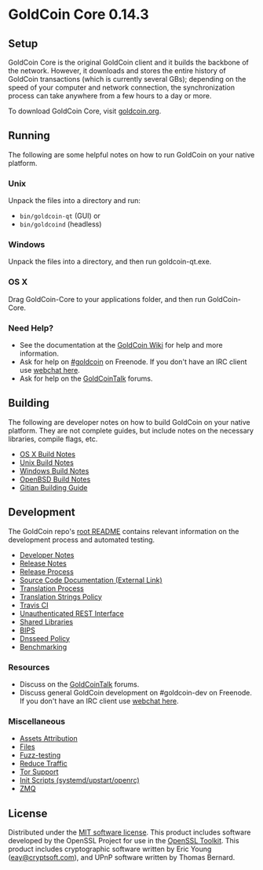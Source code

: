 GoldCoin Core 0.14.3
=====================

Setup
---------------------
GoldCoin Core is the original GoldCoin client and it builds the backbone of the network. However, it downloads and stores the entire history of GoldCoin transactions (which is currently several GBs); depending on the speed of your computer and network connection, the synchronization process can take anywhere from a few hours to a day or more.

To download GoldCoin Core, visit [goldcoin.org](https://goldcoin.org).

Running
---------------------
The following are some helpful notes on how to run GoldCoin on your native platform.

### Unix

Unpack the files into a directory and run:

- `bin/goldcoin-qt` (GUI) or
- `bin/goldcoind` (headless)

### Windows

Unpack the files into a directory, and then run goldcoin-qt.exe.

### OS X

Drag GoldCoin-Core to your applications folder, and then run GoldCoin-Core.

### Need Help?

* See the documentation at the [GoldCoin Wiki](https://goldcoin.info/)
for help and more information.
* Ask for help on [#goldcoin](http://webchat.freenode.net?channels=goldcoin) on Freenode. If you don't have an IRC client use [webchat here](http://webchat.freenode.net?channels=goldcoin).
* Ask for help on the [GoldCoinTalk](https://goldcointalk.org/) forums.

Building
---------------------
The following are developer notes on how to build GoldCoin on your native platform. They are not complete guides, but include notes on the necessary libraries, compile flags, etc.

- [OS X Build Notes](build-osx.md)
- [Unix Build Notes](build-unix.md)
- [Windows Build Notes](build-windows.md)
- [OpenBSD Build Notes](build-openbsd.md)
- [Gitian Building Guide](gitian-building.md)

Development
---------------------
The GoldCoin repo's [root README](/README.md) contains relevant information on the development process and automated testing.

- [Developer Notes](developer-notes.md)
- [Release Notes](release-notes.md)
- [Release Process](release-process.md)
- [Source Code Documentation (External Link)](https://dev.visucore.com/goldcoin/doxygen/)
- [Translation Process](translation_process.md)
- [Translation Strings Policy](translation_strings_policy.md)
- [Travis CI](travis-ci.md)
- [Unauthenticated REST Interface](REST-interface.md)
- [Shared Libraries](shared-libraries.md)
- [BIPS](bips.md)
- [Dnsseed Policy](dnsseed-policy.md)
- [Benchmarking](benchmarking.md)

### Resources
* Discuss on the [GoldCoinTalk](https://goldcointalk.org/) forums.
* Discuss general GoldCoin development on #goldcoin-dev on Freenode. If you don't have an IRC client use [webchat here](http://webchat.freenode.net/?channels=goldcoin-dev).

### Miscellaneous
- [Assets Attribution](assets-attribution.md)
- [Files](files.md)
- [Fuzz-testing](fuzzing.md)
- [Reduce Traffic](reduce-traffic.md)
- [Tor Support](tor.md)
- [Init Scripts (systemd/upstart/openrc)](init.md)
- [ZMQ](zmq.md)

License
---------------------
Distributed under the [MIT software license](/COPYING).
This product includes software developed by the OpenSSL Project for use in the [OpenSSL Toolkit](https://www.openssl.org/). This product includes
cryptographic software written by Eric Young ([eay@cryptsoft.com](mailto:eay@cryptsoft.com)), and UPnP software written by Thomas Bernard.
